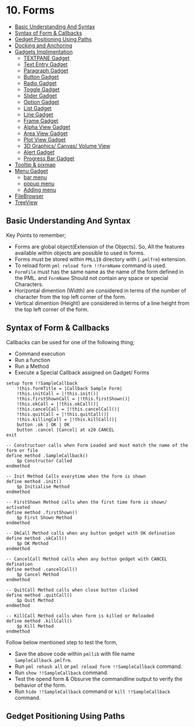 # 10. Forms

- [Basic Understanding And Syntax](##basic-understanding-and-syntax)
- [Syntax of Form & Callbacks](##syntax-of-form-&-callbacks)
- [Gedget Positioning Using Paths](##gedget-positioning-using-paths)
- [Docking and Anchoring](##docking-and-anchoring)
- [Gadgets Implimentation](##gadgets-implimentation)
    - [TEXTPANE Gadget](###textpane-implimentation)
    - [Text Entry Gadget](###text-entry-gadget)
    - [Paragraph Gadget](###paragraph-gadget)
    - [Button Gadget](###button-gadget)
    - [Radio Gadget](###radio-gadget)
    - [Toggle Gadget](###toggle-gadget)
    - [Slider Gadget](###slider-gadget)
    - [Option Gadget](###option-gadget)
    - [List Gadget](###list-gadget)
    - [Line Gadget](###line-gadget)
    - [Frame Gadget](###frame-gadget)
    - [Alpha View Gadget](###alpha-view-gadget)
    - [Area View Gadget](###area-view-gadget)
    - [Plot View Gadget](###plot-view-gadget)
    - [3D Graphics/ Canvas/ Volume View](###3d-graphics/-canvas/-volume-view)
    - [Alert Gadget](###alert-gadget)
    - [Progress Bar Gadget](###progress-bar-gadget)
- [Tooltip & pixmap](##tooltip-&-pixmap)
- [Menu Gadget](##menu-gadget)
    - [bar menu](###bar-menu)
    - [popup menu](###popup-menu)
    - [Adding menu](###adding-menu)
- [FileBrowser](##file-browser)
- [TreeView](##tree-view)

## Basic Understanding And Syntax

Key Points to remember;
- Forms are global object(Extension of the Objects). So, All the features available within objects are possible to used in forms. 
- Forms must be stored within `PMLLIB` directory with (`.pmlfrm`) extension.
- To reload form `pml reload form !!FormName` command is used.
- `FormFile` must has the same name as the name of the form defined in the PML. and `FormName` Should not contain any space or special Characters.
- Horizontal dimention (Width) are considered in terms of the number of character from the top left corner of the form.
- Vertical dimention (Height) are considered in terms of a line height from the top left corner of the form.

## Syntax of Form & Callbacks

Callbacks can be used for one of the following thing;
- Command execution
- Run a function
- Run a Method
- Execute a Special Callback assigned on Gadget/ Forms

```
setup form !!SampleCallback 
    !this.formTitle = |Callback Sample Form| 
    !this.initCall = |!this.init()| 
    !this.firstShownCall = |!this.firstShown()| 
    !this.okCall = |!this.okCall()| 
    !this.cancelCall = |!this.cancelCall()| 
    !this.quitCall = |!this.quitCall()| 
    !this.killingCall = |!this.killCall()| 
    button .ok | OK | OK 
    button .cancel |Cancel| at x20 CANCEL 
exit

-- Constructuor calls when Form Loaded and must match the name of the form or file
define method .SampleCallback() 
    $p Constructor Called 
endmethod

-- Init Method Calls everytime when the form is shown 
define method .init() 
    $p Initialise Method 
endmethod

-- FirstShown Method calls when the first time form is shown/ activated
define method .firstShown() 
    $p First Shown Method 
endmethod

-- OkCall Method calls when any button gedget with OK defination
define method .okCall() 
    $p OK Method 
endmethod

-- CancelCall Method calls when any button gedget with CANCEL defination
define method .cancelCall() 
    $p Cancel Method 
endmethod

-- QuitCall Method calls when close button clicked
define method .quitCall() 
    $p Quit Method 
endmethod

-- KillCall Method calls when form is killed or Reloaded
define method .killCall() 
    $p Kill Method 
endmethod
```

Follow below mentioned step to test the form,

- Save the above code within `pmllib` with file name `SampleCallback.pmlfrm`.
- Run `pml rehash all` or `pml reload form !!SampleCallback` command.
- Run `show !!SampleCallback` command.
- Test the opend form & Obsurve the commandline output to verify the behavior of the form.
- Run `hide !!SampleCallback` command or `kill !!SampleCallback` command.

## Gedget Positioning Using Paths
